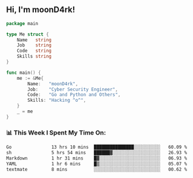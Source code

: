 <h2> Hi, I'm moonD4rk!</h2>

```go
package main

type Me struct {
	Name   string
	Job    string
	Code   string
	Skills string
}

func main() {
	me := &Me{
		Name:   "moonD4rk",
		Job:    "Cyber Security Engineer",
		Code:   "Go and Python and Others",
		Skills: "Hacking ^o^",
	}
	_ = me
}
```

<h3>📊 This Week I Spent My Time On:</h3>
<!-- <img align='right' src="https://github-readme-stats.vercel.app/api?username=moond4rk&show_icons=true&theme=radical", width="300" height="150"> -->

<!--START_SECTION:waka-->

```txt
Go               13 hrs 10 mins  ███████████████░░░░░░░░░░   60.09 %
sh               5 hrs 54 mins   ██████▓░░░░░░░░░░░░░░░░░░   26.93 %
Markdown         1 hr 31 mins    █▓░░░░░░░░░░░░░░░░░░░░░░░   06.93 %
YAML             1 hr 6 mins     █▒░░░░░░░░░░░░░░░░░░░░░░░   05.07 %
textmate         8 mins          ░░░░░░░░░░░░░░░░░░░░░░░░░   00.62 %
```

<!--END_SECTION:waka-->


